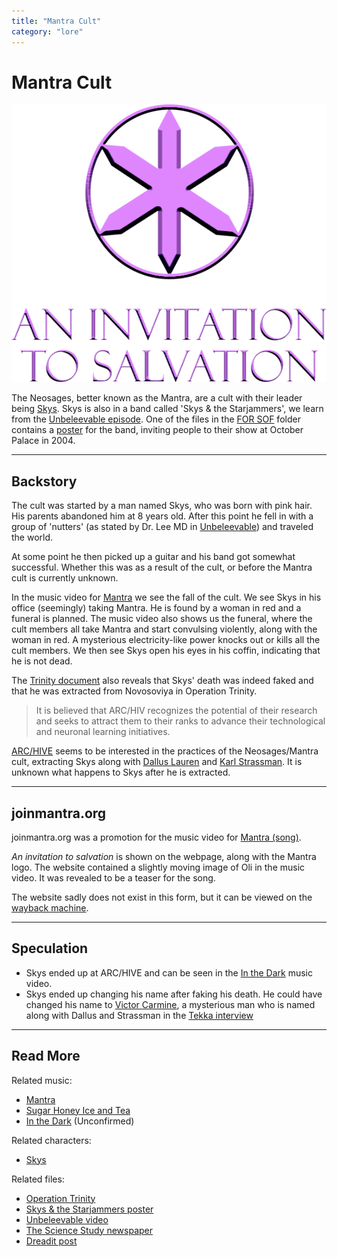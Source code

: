 ```yaml
---
title: "Mantra Cult"
category: "lore"
---
```

# Mantra Cult

![Mantra logo with the phrase "An Invitation to Salvation"](../../Resources/other-webpages/joinmantra.org/20180810062921.png)

The Neosages, better known as the Mantra, are a cult with their leader being
[Skys](../characters/skys).
Skys is also in a band called 'Skys & the Starjammers',
we learn from the [Unbeleevable episode](../files/unbeleevable).
One of the files in the [FOR SOF](../files/for-sof) folder contains a [poster](../files/skystarjammers) 
for the band, inviting people to their show at October Palace in 2004.

***

## Backstory

The cult was started by a man named Skys, who was born with pink hair. His parents abandoned 
him at 8 years old.
After this point he fell in with a group of 'nutters'
(as stated by Dr. Lee MD in [Unbeleevable](../files/unbeleevable)) 
and traveled the world.

At some point he then picked up a guitar and his band got somewhat successful.
Whether this was as a result of the cult, or before the Mantra cult is currently unknown.

In the music video for [Mantra](../music/amo-mantra) we see the fall of the cult.
We see Skys in his office (seemingly) taking Mantra.
He is found by a woman in red and a funeral is planned.
The music video also shows us the funeral, where the cult members all take Mantra and start 
convulsing violently, along with the woman in red.
A mysterious electricity-like power knocks out or kills all the cult members.
We then see Skys open his eyes in his coffin, indicating that he is not dead.

The [Trinity document](../files/trinity_document) also reveals that Skys' death was indeed faked and that he 
was extracted from Novosoviya in Operation Trinity.

> It is believed that ARC/HIV recognizes the potential of their research
> and seeks to attract them to their ranks to advance their technological and neuronal learning initiatives.

[ARC/HIVE](archive) seems to be interested in the practices of the Neosages/Mantra cult, extracting Skys along 
with [Dallus Lauren](../characters/dallus-lauren) and [Karl Strassman](../characters/strassman).
It is unknown what happens to Skys after he is extracted.

***

## joinmantra.org

joinmantra.org was a promotion for the music video for [Mantra (song)](../music/amo-mantra).

*An invitation to salvation* is shown on the webpage, along with the Mantra logo.
The website contained a slightly moving image of Oli in the music video.
It was revealed to be a teaser for the song.

The website sadly does not exist in this form,
but it can be viewed on the [wayback machine](https://web.archive.org/web/20190408225654/http://www.joinmantra.org/).

***

## Speculation

- Skys ended up at ARC/HIVE and can be seen in the [In the Dark](../music/amo-in-the-dark) music video.
- Skys ended up changing his name after faking his death. He could have changed his name to [Victor Carmine](../characters#victor-carmine), 
a mysterious man who is named along with Dallus and Strassman in the [Tekka interview](../files/tekka_interview)

***

## Read More

Related music:

- [Mantra](../music/amo-mantra)
- [Sugar Honey Ice and Tea](../music/amo-shit)
- [In the Dark](../music/amo-in-the-dark) (Unconfirmed)

Related characters:

- [Skys](../characters/skys)

Related files:

- [Operation Trinity](../files/trinity_document)
- [Skys & the Starjammers poster](../files/skystarjammers)
- [Unbeleevable video](../files/unbeleevable)
- [The Science Study newspaper](../files/thesciencestudy)
- [Dreadit post](../files/dreadit)